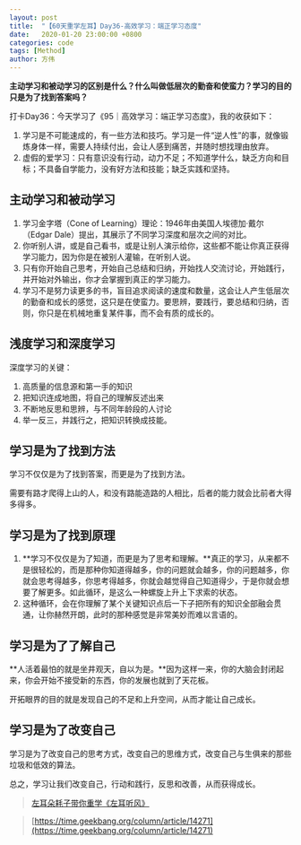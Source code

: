 ```yaml
---
layout: post
title:  "【60天重学左耳】Day36-高效学习：端正学习态度"
date:   2020-01-20 23:00:00 +0800
categories: code
tags: [Method]
author: 方伟
---
```


**主动学习和被动学习的区别是什么？什么叫做低层次的勤奋和使蛮力？学习的目的只是为了找到答案吗？**

<!--more-->

打卡Day36：今天学习了《95｜高效学习：端正学习态度》，我的收获如下：


1. 学习是不可能速成的，有一些方法和技巧。学习是一件“逆人性”的事，就像锻炼身体一样，需要人持续付出，会让人感到痛苦，并随时想找理由放弃。
2. 虚假的爱学习：只有意识没有行动，动力不足；不知道学什么，缺乏方向和目标；不具备自学能力，没有好方法和技能；缺乏实践和坚持。

## 主动学习和被动学习

1. 学习金字塔（Cone of Learning）理论：1946年由美国人埃德加·戴尔（Edgar Dale）提出，其展示了不同学习深度和层次之间的对比。
2. 你听别人讲，或是自己看书，或是让别人演示给你，这些都不能让你真正获得学习能力，因为你是在被别人灌输，在听别人说。
3. 只有你开始自己思考，开始自己总结和归纳，开始找人交流讨论，开始践行，并开始对外输出，你才会掌握到真正的学习能力。
4. 学习不是努力读更多的书，盲目追求阅读的速度和数量，这会让人产生低层次的勤奋和成长的感觉，这只是在使蛮力。要思辨，要践行，要总结和归纳，否则，你只是在机械地重复某件事，而不会有质的成长的。

## 浅度学习和深度学习

深度学习的关键：

1. 高质量的信息源和第一手的知识
2. 把知识连成地图，将自己的理解反述出来
3. 不断地反思和思辨，与不同年龄段的人讨论
4. 举一反三，并践行之，把知识转换成技能。

## 学习是为了找到方法

学习不仅仅是为了找到答案，而更是为了找到方法。

需要有路才爬得上山的人，和没有路能造路的人相比，后者的能力就会比前者大得多得多。

## 学习是为了找到原理

1. **学习不仅仅是为了知道，而更是为了思考和理解。**真正的学习，从来都不是很轻松的，而是那种你知道得越多，你的问题就会越多，你的问题越多，你就会思考得越多，你思考得越多，你就会越觉得自己知道得少，于是你就会想要了解更多。如此循环，是这么一种螺旋上升上下求索的状态。
2. 这种循环，会在你理解了某个关键知识点后一下子把所有的知识全部融会贯通，让你赫然开朗，此时的那种感觉是非常美妙而难以言语的。

## 学习是为了了解自己

**人活着最怕的就是坐井观天，自以为是。**因为这样一来，你的大脑会封闭起来，你会开始不接受新的东西，你的发展也就到了天花板。

开拓眼界的目的就是发现自己的不足和上升空间，从而才能让自己成长。

## 学习是为了改变自己

学习是为了改变自己的思考方式，改变自己的思维方式，改变自己与生俱来的那些垃圾和低效的算法。

总之，学习让我们改变自己，行动和践行，反思和改善，从而获得成长。

> [左耳朵耗子带你重学《左耳听风》](https://time.geekbang.org/column/article/177414)

> [https://time.geekbang.org/column/article/14271](https://time.geekbang.org/column/article/14271)

